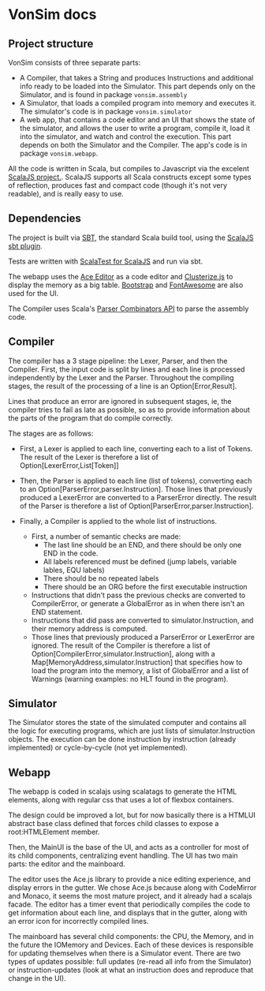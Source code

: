 # VonSim docs

## Project structure

VonSim consists of three separate parts:

* A Compiler, that takes a String and produces Instructions and additional info ready to be loaded into the Simulator. This part depends only on the Simulator, and is found in package `vonsim.assembly`
* A Simulator, that loads a compiled program into memory and executes it. The simulator's code is in package `vonsim.simulator`
* A web app, that contains a code editor and an UI that shows the state of the simulator, and allows the user to write a program, compile it, load it into the simulator, and watch and control the execution. This part depends on both the Simulator and the Compiler. The app's code is in package `vonsim.webapp`.

All the code is written in Scala, but compiles to Javascript via the excelent [ScalaJS project.](https://www.scala-js.org/). ScalaJS supports all Scala constructs except some types of reflection, produces fast and compact code (though it's not very readable), and is really easy to use.


## Dependencies

The project is built via [SBT](http://www.scala-sbt.org/), the standard Scala build tool, using the [ScalaJS sbt plugin](http://www.scala-js.org/doc/sbt-plugin.html).

Tests are written with [ScalaTest for ScalaJS](http://www.scalatest.org/user_guide/using_scalajs) and run via sbt.

The webapp uses the [Ace Editor](https://ace.c9.io/) as a code editor and [Clusterize.js](https://github.com/NeXTs/Clusterize.js/) to display the memory as a big table. [Bootstrap](getbootstrap.com) and [FontAwesome](http://fontawesome.io/) are also used for the UI.

The Compiler uses Scala's [Parser Combinators API](https://github.com/scala/scala-parser-combinators) to parse the assembly code.


## Compiler

The compiler has a 3 stage pipeline: the Lexer, Parser, and then the Compiler. First, the input code is split by lines and each line is processed independently by the Lexer and the Parser. Throughout the compiling stages, the result of the processing of a line is an Option[Error,Result].

Lines that produce an error are ignored in subsequent stages, ie, the compiler tries to fail as late as possible, so as to provide information about the parts of the program that do compile correctly.

The stages are as follows:
* First, a Lexer is applied to each line, converting each to a list of Tokens. The result of the Lexer is therefore a list of Option[LexerError,List[Token]]

* Then, the Parser is applied to each line (list of tokens), converting each to an Option[ParserError,parser.Instruction]. Those lines that previously produced a LexerError are converted to a ParserError directly. The result of the Parser is therefore a list of Option[ParserError,parser.Instruction].

* Finally, a Compiler is applied to the whole list of instructions.
  * First, a number of semantic checks are made:
    * The last line should be an END, and there should be only one END in the code.
    * All labels referenced must be defined (jump labels, variable lables, EQU labels)
    * There should be no repeated labels
    * There should be an ORG before the first executable instruction
  * Instructions that didn't pass the previous checks are converted to CompilerError, or generate a GlobalError as in when there isn't an END statement.
  * Instructions that did pass are converted to simulator.Instruction, and their memory address is computed.
  * Those lines that previously produced a ParserError or LexerError are ignored. The result of the Compiler is therefore a list of Option[CompilerError,simulator.Instruction], along with a Map[MemoryAddress,simulator.Instruction] that specifies how to load the program into the memory, a list of GlobalError and a list of Warnings (warning examples: no HLT found in the program).

## Simulator

The Simulator stores the state of the simulated computer and contains all the logic for executing programs, which are just lists of simulator.Instruction objects. The execution can be done instruction by instruction (already implemented) or cycle-by-cycle (not yet implemented). 

## Webapp

The webapp is coded in scalajs using scalatags to generate the HTML elements, along with regular css that uses a lot of flexbox containers.

The design could be improved a lot, but for now basically there is a HTMLUI abstract base class defined that forces child classes to expose a root:HTMLElement member.

Then, the MainUI is the base of the UI, and acts as a controller for most of its child components, centralizing event handling. The UI has two main parts: the editor and the mainboard.

The editor uses the Ace.js library to provide a nice editing experience, and display errors in the gutter. We chose Ace.js because along with CodeMirror and Monaco, it seems the most mature project, and it already had a scalajs facade. The editor has a timer event that periodically compiles the code to get information about each line, and displays that in the gutter, along with an error icon for incorrectly compiled lines.

The mainboard has several child components: the CPU, the Memory, and in the future the IOMemory and Devices. Each of these devices is responsible for updating themselves when there is a Simulator event. There are two types of updates possible: full updates (re-read all info from the Simulator) or instruction-updates (look at what an instruction does and reproduce that change in the UI).
